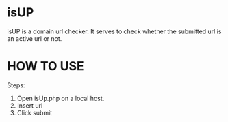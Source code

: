 # isUP
isUP is a domain url checker. It serves to check whether the submitted url is an active url or not.



# HOW TO USE
Steps: <br>
1) Open isUp.php on a local host. <br>
2) Insert url <br>
3) Click submit
